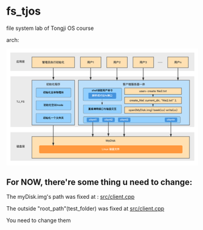 # fs_tjos
file system lab of Tongji OS course

arch:

<img src="./report/first_report.assets/image-20230503131855735.png" alt="image-20230503131855735" style="zoom:50%;" />

## For NOW, there're some thing u need to change:

The myDisk.img's path was fixed at : [src/client.cpp](https://github.com/soryxie/fs_tjos/blob/master/src/client.cpp#L44) 

The outside "root_path"(test_folder) was fixed at [src/client.cpp](https://github.com/soryxie/fs_tjos/blob/master/src/client.cpp#L72)

You need to change them

